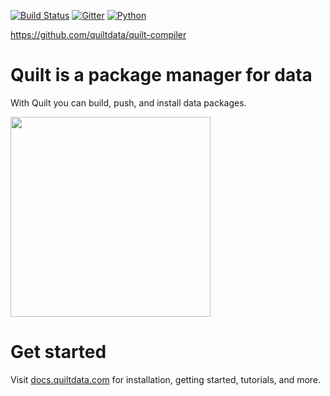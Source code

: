 [![Build Status](https://travis-ci.org/quiltdata/quilt-compiler.svg?branch=master)](https://travis-ci.org/quiltdata/quilt)
[![Gitter](https://img.shields.io/gitter/room/nwjs/nw.js.svg)]()
[![Python](https://img.shields.io/pypi/pyversions/quilt.svg)](https://pypi.python.org/pypi/quilt)

https://github.com/quiltdata/quilt-compiler

# Quilt is a package manager for data
With Quilt you can build, push, and install data packages.

<img width="320" src="https://github.com/quiltdata/resources/blob/955656180ef6398a2729c7ebc28e5dc708f26bd3/img/big-picture.png?raw=true" />

# Get started
Visit [docs.quiltdata.com](https://docs.quiltdata.com) for installation, getting started, tutorials, and more.
